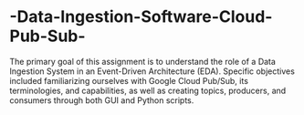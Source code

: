 # -Data-Ingestion-Software-Cloud-Pub-Sub-
The primary goal of this assignment is to understand the role of a Data Ingestion System in an Event-Driven Architecture (EDA). Specific objectives included familiarizing ourselves with Google Cloud Pub/Sub, its terminologies, and capabilities, as well as creating topics, producers, and consumers through both GUI and Python scripts.